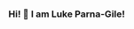 ### Hi! 👋 I am Luke Parna-Gile!

<!--
**lukelpg/lukelpg** is a ✨ _special_ ✨ repository because its `README.md` (this file) appears on your GitHub profile.

Here are some ideas to get you started:

## I’m currently working on a game in C++ without using a game engine. 
## I’m currently learning CMake and ROS.
- 👯 I’m looking to collaborate on ...
- 🤔 I’m looking for help with ...
- 💬 Ask me about ...
- 📫 How to reach me: ...
## Pronouns: he/him
## Fun fact: I windsurf!
-->
